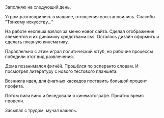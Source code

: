 Заполняю на следующий день.

Утром разговорились в машине, отношения восстановились. Спасибо "Тонкому искусству..."

На работе неспеша взялся за меню новог сайта.
Сделал отображение элементов и их динамику средствами css. Осталось дизайн оформить и сделать плавную кинематику.

Параллельно с этим играл политический ютуб, но рабочие процессы победили этот вид развлечения.

Дома позанимался фигнёй. Прошёлся по эсперанто словам. И посмотрел литературу с нового тестового планшета.

Возникла идея, для фиатных каскадов поставить большой процент профита.

Потом пили вино и беседовали о кинематографе. Приятно время провели.

Засыпал с трудом, мучал кашель.
